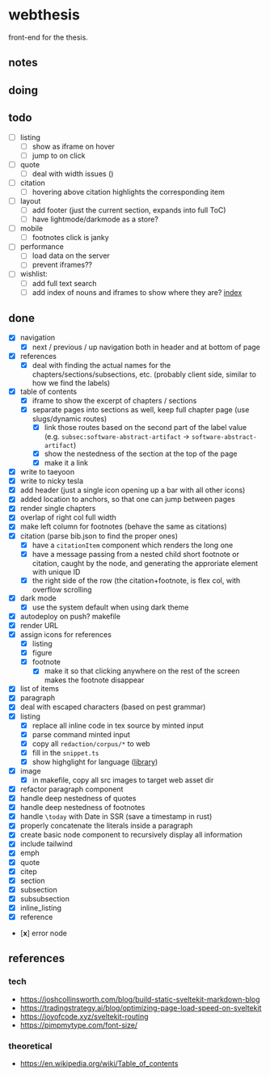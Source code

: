 # webthesis

front-end for the thesis.

## notes

## doing


## todo

- [ ] listing
  - [ ] show as iframe on hover
  - [ ] jump to on click
- [ ] quote
  - [ ] deal with width issues ()
- [ ] citation
  - [ ] hovering above citation highlights the corresponding item
- [ ] layout
  - [ ] add footer (just the current section, expands into full ToC)
  - [ ] have lightmode/darkmode as a store?
- [ ] mobile
  - [ ] footnotes click is janky
- [ ] performance
  - [ ] load data on the server
  - [ ] prevent iframes??
- [ ] wishlist:
  - [ ] add full text search
  - [ ] add index of nouns and iframes to show where they are? [index](https://en.wikipedia.org/wiki/Index_(publishing))

## done
- [x] navigation
  - [x] next / previous / up navigation both in header and at bottom of page
- [x] references
  - [x] deal with finding the actual names for the chapters/sections/subsections, etc. (probably client side, similar to how we find the labels)
- [x] table of contents
  - [x] iframe to show the excerpt of chapters / sections
  - [x] separate pages into sections as well, keep full chapter page (use slugs/dynamic routes)
    - [x] link those routes based on the second part of the label value (e.g. `subsec:software-abstract-artifact` -> `software-abstract-artifact`)
    - [x] show the nestedness of the section at the top of the page
    - [x] make it a link
- [x] write to taeyoon
- [x] write to nicky tesla
- [x] add header (just a single icon opening up a bar with all other icons)
- [x] added location to anchors, so that one can jump between pages
- [x] render single chapters
- [x] overlap of right col full width
- [x] make left column for footnotes (behave the same as citations)
- [x] citation (parse bib.json to find the proper ones)
  - [x] have a `citationItem` component which renders the long one
  - [x] have a message passing from a nested child short footnote or citation, caught by the node, and generating the approriate element with unique ID
  - [x] the right side of the row (the citation+footnote, is flex col, with overflow scrolling
- [x] dark mode
  - [x] use the system default when using dark theme
- [x] autodeploy on push? makefile
- [x] render URL
- [x] assign icons for references
  - [x] listing
  - [x] figure
  - [x] footnote
    - [x] make it so that clicking anywhere on the rest of the screen makes the footnote disappear
- [x] list of items
- [x] paragraph
- [x] deal with escaped characters (based on pest grammar)
- [x] listing
  - [x] replace all inline code in tex source by minted input
  - [x] parse command minted input
  - [x] copy all `redaction/corpus/*` to web
  - [x] fill in the `snippet.ts`
  - [x] show highglight for language ([library](https://github.com/highlightjs/highlight.js))
- [x] image
  - [x] in makefile, copy all src images to target web asset dir
- [x] refactor paragraph component
- [x] handle deep nestedness of quotes
- [x] handle deep nestedness of footnotes
- [x] handle `\today` with Date in SSR (save a timestamp in rust)
- [x] properly concatenate the literals inside a paragraph
- [x] create basic node component to recursively display all information
- [x] include tailwind
- [x] emph
- [x] quote
- [x] citep
- [x] section
- [x] subsection
- [x] subsubsection
- [x] inline_listing
- [x] reference
- [**x**] error node

## references

### tech

- https://joshcollinsworth.com/blog/build-static-sveltekit-markdown-blog
- https://tradingstrategy.ai/blog/optimizing-page-load-speed-on-sveltekit
- https://joyofcode.xyz/sveltekit-routing
- https://pimpmytype.com/font-size/

### theoretical

- https://en.wikipedia.org/wiki/Table_of_contents